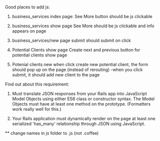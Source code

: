 Good places to add js:

1. business_services index page:
    See More button should be js clickable

2. business_services show page
    See More should be js clickable and info appears on page

3. business_services/new page
    submit should submit on click

4. Potential Clients show page
    Create next and previous button for potential clients show page

5. Potenial clients new 
    when click create new potential client, the form should pop up on the page (instead of rerouting)
    -when you click submit, it should add new client to the page


Find out about this requirement: 
1. Must translate JSON responses from your Rails app into JavaScript Model Objects using either ES6 class or constructor syntax. The Model Objects must have at least one method on the prototype. (Formatters work really well for this.)

4. Your Rails application must dynamically render on the page at least one serialized 'has_many' relationship through JSON using JavaScript.

** change names in js folder to .js (not .coffee)